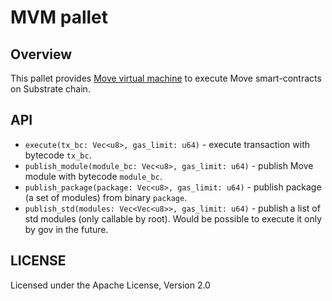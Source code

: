 # MVM pallet

## Overview

This pallet provides [Move virtual machine](https://github.com/pontem-network/sp-move-mv) to execute Move smart-contracts on
Substrate chain.

## API

 - `execute(tx_bc: Vec<u8>, gas_limit: u64)` - execute transaction with bytecode `tx_bc`.
 - `publish_module(module_bc: Vec<u8>, gas_limit: u64)` - publish Move module with bytecode `module_bc`.
 - `publish_package(package: Vec<u8>, gas_limit: u64)` - publish package (a set of modules) from binary `package`.
 - `publish_std(modules: Vec<Vec<u8>>, gas_limit: u64)` - publish a list of std modules (only callable by root). Would be possible to execute it only by gov in the future. 

 ## LICENSE

 Licensed under the Apache License, Version 2.0
